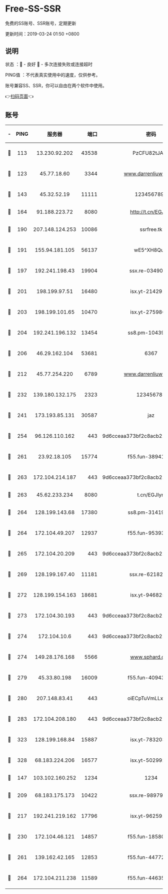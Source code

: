 # Free-SS-SSR

免费的SS账号、SSR账号，定期更新

更新时间：2019-03-24 01:50 +0800

## 说明

状态     ：🙂 - 良好 🙁 - 多次连接失败或连接超时

PING值   ：不代表真实使用中的速度，仅供参考。

账号兼容SS、SSR，你可以自由在两个软件中使用。

👉[扫码页面](https://liesauer.github.io/Free-SS-SSR/)👈

## 账号

|-|PING|服务器|端口|密码|加密方式|区域|
|:----:|:----:|:-----:|-----:|:----:|:----:|:----:|
|🙂|113|13.230.92.202|43538|PzCFU82tJAdZ|aes-256-cfb|JP|
|🙂|123|45.77.18.60|3344|www.darrenliuwei.com|aes-256-cfb|JP|
|🙂|143|45.32.52.19|11111|1234567890|aes-256-cfb|JP|
|🙂|164|91.188.223.72|8080|http://t.cn/EGJIyrl|rc4-md5|RU|
|🙂|190|207.148.124.253|10086|ssrfree.tk|aes-256-cfb|SG|
|🙂|191|155.94.181.105|56137|wE5^XH8Quw|aes-256-cfb|US|
|🙂|197|192.241.198.43|19904|ssx.re-03490817|aes-256-cfb|US|
|🙂|201|198.199.97.51|16480|isx.yt-21429161|aes-256-cfb|US|
|🙂|203|198.199.101.65|10470|isx.yt-27598689|aes-256-cfb|US|
|🙂|204|192.241.196.132|13454|ss8.pm-10439574|aes-256-cfb|US|
|🙂|206|46.29.162.104|53681|6367|aes-128-ctr|RU|
|🙂|212|45.77.254.220|6789|www.darrenliuwei.com|aes-256-cfb|SG|
|🙂|232|139.180.132.175|2323|123456789|aes-256-cfb|SG|
|🙂|241|173.193.85.131|30587|jaz|aes-256-cfb|US|
|🙂|254|96.126.110.162|443|9d6cceaa373bf2c8acb22e60b6a58be6|aes-256-cfb|US|
|🙂|261|23.92.18.105|15774|f55.fun-38941724|aes-256-cfb|US|
|🙂|263|172.104.214.187|443|9d6cceaa373bf2c8acb22e60b6a58be6|aes-256-cfb|US|
|🙂|263|45.62.233.234|8080|t.cn/EGJIyrl|rc4-md5|CA|
|🙂|264|128.199.143.68|17380|ss8.pm-31419663|aes-256-cfb|SG|
|🙂|264|172.104.49.207|12937|f55.fun-95393089|aes-256-cfb|SG|
|🙂|265|172.104.20.209|443|9d6cceaa373bf2c8acb22e60b6a58be6|aes-256-cfb|US|
|🙂|269|128.199.167.40|11181|ssx.re-62182209|aes-256-cfb|SG|
|🙂|272|128.199.154.163|18681|isx.yt-94682551|aes-256-cfb|SG|
|🙂|273|172.104.30.193|443|9d6cceaa373bf2c8acb22e60b6a58be6|aes-256-cfb|US|
|🙂|274|172.104.10.6|443|9d6cceaa373bf2c8acb22e60b6a58be6|aes-256-cfb|US|
|🙂|274|149.28.176.168|5566|www.sphard.com|aes-256-cfb|AU|
|🙂|279|45.33.80.198|16009|f55.fun-40943567|aes-256-cfb|US|
|🙂|280|207.148.83.41|443|oiECpTuVmLLxk4Ts|aes-256-cfb|AU|
|🙂|283|172.104.208.180|443|9d6cceaa373bf2c8acb22e60b6a58be6|aes-256-cfb|US|
|🙂|323|128.199.168.84|15887|isx.yt-78320366|aes-256-cfb|SG|
|🙂|328|68.183.224.206|16577|isx.yt-50299273|aes-256-cfb|SG|
|🙂|147|103.102.160.252|1234|1234|rc4-md5|JP|
|🙂|209|68.183.175.173|10422|ssx.re-98979654|aes-256-cfb|US|
|🙂|217|192.241.219.162|17796|isx.yt-96259140|aes-256-cfb|US|
|🙂|230|172.104.46.121|14857|f55.fun-18580153|aes-256-cfb|SG|
|🙂|261|139.162.42.165|12853|f55.fun-44772761|aes-256-cfb|SG|
|🙂|264|172.104.211.238|11589|f55.fun-44635800|aes-256-cfb|US|
